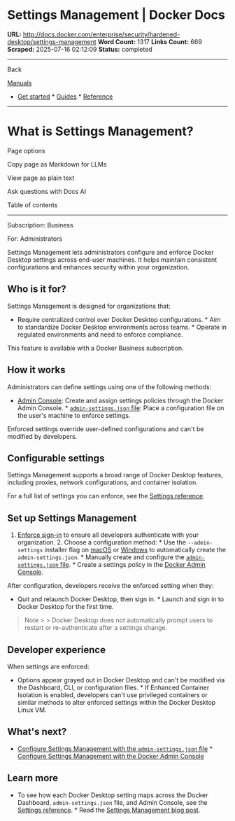 # Settings Management | Docker Docs

**URL:** http://docs.docker.com/enterprise/security/hardened-desktop/settings-management
**Word Count:** 1317
**Links Count:** 669
**Scraped:** 2025-07-16 02:12:09
**Status:** completed

---

Back

[Manuals](https://docs.docker.com/manuals/)

  * [Get started](http://docs.docker.com/get-started/)   * [Guides](http://docs.docker.com/guides/)   * [Reference](http://docs.docker.com/reference/)

* * *

# What is Settings Management?

Page options

Copy page as Markdown for LLMs

View page as plain text

Ask questions with Docs AI

Table of contents

* * *

Subscription: Business

For: Administrators

Settings Management lets administrators configure and enforce Docker Desktop settings across end-user machines. It helps maintain consistent configurations and enhances security within your organization.

## Who is it for?

Settings Management is designed for organizations that:

  * Require centralized control over Docker Desktop configurations.   * Aim to standardize Docker Desktop environments across teams.   * Operate in regulated environments and need to enforce compliance.

This feature is available with a Docker Business subscription.

## How it works

Administrators can define settings using one of the following methods:

  * [Admin Console](https://docs.docker.com/enterprise/security/hardened-desktop/settings-management/configure-admin-console/): Create and assign settings policies through the Docker Admin Console.   * [`admin-settings.json` file](https://docs.docker.com/enterprise/security/hardened-desktop/settings-management/configure-json-file/): Place a configuration file on the user's machine to enforce settings.

Enforced settings override user-defined configurations and can't be modified by developers.

## Configurable settings

Settings Management supports a broad range of Docker Desktop features, including proxies, network configurations, and container isolation.

For a full list of settings you can enforce, see the [Settings reference](https://docs.docker.com/enterprise/security/hardened-desktop/settings-management/settings-reference/).

## Set up Settings Management

  1. [Enforce sign-in](https://docs.docker.com/enterprise/security/enforce-sign-in/) to ensure all developers authenticate with your organization.   2. Choose a configuration method:      * Use the `--admin-settings` installer flag on [macOS](https://docs.docker.com/desktop/setup/install/mac-install/#install-from-the-command-line) or [Windows](https://docs.docker.com/desktop/setup/install/windows-install/#install-from-the-command-line) to automatically create the `admin-settings.json`.      * Manually create and configure the [`admin-settings.json` file](https://docs.docker.com/enterprise/security/hardened-desktop/settings-management/configure-json-file/).      * Create a settings policy in the [Docker Admin Console](https://docs.docker.com/enterprise/security/hardened-desktop/settings-management/configure-admin-console/).

After configuration, developers receive the enforced setting when they:

  * Quit and relaunch Docker Desktop, then sign in.   * Launch and sign in to Docker Desktop for the first time.

> Note >  > Docker Desktop does not automatically prompt users to restart or re-authenticate after a settings change.

## Developer experience

When settings are enforced:

  * Options appear grayed out in Docker Desktop and can't be modified via the Dashboard, CLI, or configuration files.   * If Enhanced Container Isolation is enabled, developers can't use privileged containers or similar methods to alter enforced settings within the Docker Desktop Linux VM.

## What's next?

  * [Configure Settings Management with the `admin-settings.json` file](https://docs.docker.com/enterprise/security/hardened-desktop/settings-management/configure-json-file/)   * [Configure Settings Management with the Docker Admin Console](https://docs.docker.com/enterprise/security/hardened-desktop/settings-management/configure-admin-console/)

## Learn more

  * To see how each Docker Desktop setting maps across the Docker Dashboard, `admin-settings.json` file, and Admin Console, see the [Settings reference](https://docs.docker.com/enterprise/security/hardened-desktop/settings-management/settings-reference/).   * Read the [Settings Management blog post](https://www.docker.com/blog/settings-management-for-docker-desktop-now-generally-available-in-the-admin-console/).